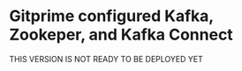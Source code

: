 # Gitprime configured Kafka, Zookeper, and Kafka Connect

THIS VERSION IS NOT READY TO BE DEPLOYED YET
